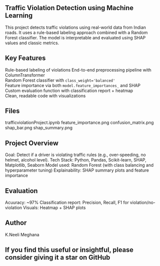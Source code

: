 ## Traffic Violation Detection using Machine Learning
This project detects traffic violations using real-world data from Indian roads. It uses a rule-based labeling approach combined with a Random Forest classifier. The model is interpretable and evaluated using SHAP values and classic metrics.
## Key Features
Rule-based labeling of violations 
End-to-end preprocessing pipeline with ColumnTransformer  
Random Forest classifier with `class_weight='balanced'`  
Feature importance via both `model.feature_importances_` and SHAP  
Custom evaluation function with classification report + heatmap  
Clean, readable code with visualizations
## Files
trafficviolationProject.ipynb
feature_importance.png
confusion_matrix.png
shap_bar.png
shap_summary.png
## Project Overview
Goal: Detect if a driver is violating traffic rules (e.g., over-speeding, no helmet, alcohol level).
Tech Stack: Python, Pandas, Scikit-learn, SHAP, Matplotlib, Seaborn
Model used: Random Forest (with class balancing and hyperparameter tuning)
Explainability: SHAP summary plots and feature importance
## Evaluation 
 Acuuracy: ~97%
 Classification report: Precision, Recall, F1 for violation/no-violation
 Visuals: Heatmap + SHAP plots
 ## Author
 K.Neeli Meghana
 ## If you find this useful or insightful, please consider giving it a star on GitHub



